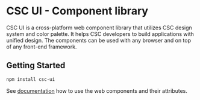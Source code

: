 # CSC UI - Component library

CSC UI is a cross-platform web component library that utilizes CSC design system and color palette. It helps CSC developers to build applications with unified design. The components can be used with any browser and on top of any front-end framework.

## Getting Started

```bash
npm install csc-ui
```

See [documentation](https://cscui.a3s.fi/csc-ui-docs.html) how to use the web components and their attributes.
